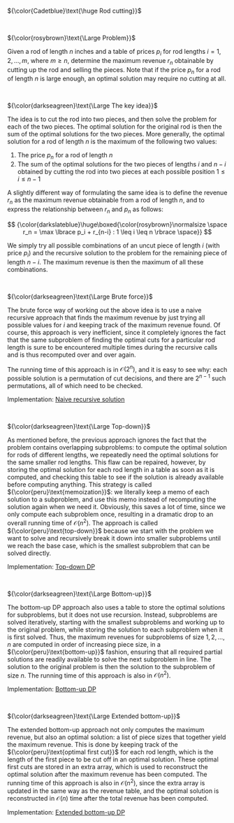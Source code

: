 ${\color{Cadetblue}\text{\huge Rod cutting}}$

<br/>

${\color{rosybrown}\text{\Large Problem}}$

Given a rod of length $n$ inches and a table of prices $p_i$ for rod lengths $i = 1, 2, ..., m$, where $m \geq n$, determine the maximum revenue $r_n$ obtainable by cutting up the rod and selling the pieces. Note that if the price $p_n$ for a rod of length $n$ is large enough, an optimal solution may require no cutting at all.

<br/>

${\color{darkseagreen}\text{\Large The key idea}}$

The idea is to cut the rod into two pieces, and then solve the problem for each of the two pieces. The optimal solution for the original rod is then the sum of the optimal solutions for the two pieces.
More generally, the optimal solution for a rod of length $n$ is the maximum of the following two values:

1. The price $p_n$ for a rod of length $n$  
2. The sum of the optimal solutions for the two pieces of lengths $i$ and $n - i$ obtained by cutting the rod into two pieces at each possible position $1 \leq i \leq n-1$  

A slightly different way of formulating the same idea is to define the revenue $r_n$ as the maximum revenue obtainable from a rod of length $n$, and to express the relationship between $r_n$ and $p_n$ as follows:

$$
{\color{darkslateblue}\huge\boxed{\color{rosybrown}\normalsize \space r_n = \max \lbrace p_i + r_{n-i} : 1 \leq i \leq n \rbrace \space}}
$$

We simply try all possible combinations of an uncut piece of length $i$ (with price $p_i$) and the recursive solution to the problem for the remaining piece of length $n-i$. The maximum revenue is then the maximum of all these combinations.

<br/>

${\color{darkseagreen}\text{\Large Brute force}}$

The brute force way of working out the above idea is to use a naive recursive approach that finds the maximum revenue by just trying all possible values for $i$ and keeping track of the maximum revenue found. Of course, this approach is very inefficient, since it completely ignores the fact that the same subproblem of finding the optimal cuts for a particular rod length is sure to be encountered multiple times during the recursive calls and is thus recomputed over and over again.  

The running time of this approach is in $\mathcal{O}(2^n)$, and it is easy to see why: each possible solution is a permutation of cut decisions, and there are $2^{n-1}$ such permutations, all of which need to be checked.  

Implementation: [Naive recursive solution](https://github.com/pl3onasm/Algorithms/tree/main/algorithms/dynamic-programming/rod-cutting/cut-rod1.c)

<br/>

${\color{darkseagreen}\text{\Large Top-down}}$

As mentioned before, the previous approach ignores the fact that the problem contains overlapping subproblems: to compute the optimal solution for rods of different lengths, we repeatedly need the optimal solutions for the same smaller rod lengths. This flaw can be repaired, however, by storing the optimal solution for each rod length in a table as soon as it is computed, and checking this table to see if the solution is already available before computing anything. This strategy is called ${\color{peru}\text{memoization}}$: we literally keep a memo of each solution to a subproblem, and use this memo instead of recomputing the solution again when we need it. Obviously, this saves a lot of time, since we only compute each subproblem once, resulting in a dramatic drop to an overall running time of $\mathcal{O}(n^2)$. The approach is called ${\color{peru}\text{top-down}}$ because we start with the problem we want to solve and recursively break it down into smaller subproblems until we reach the base case, which is the smallest subproblem that can be solved directly.

Implementation: [Top-down DP](https://github.com/pl3onasm/Algorithms/tree/main/algorithms/dynamic-programming/rod-cutting/cut-rod2.c)

<br/>

${\color{darkseagreen}\text{\Large Bottom-up}}$

The bottom-up DP approach also uses a table to store the optimal solutions for subproblems, but it does not use recursion. Instead, subproblems are solved iteratively, starting with the smallest subproblems and working up to the original problem, while storing the solution to each subproblem when it is first solved. Thus, the maximum revenues for subproblems of size $1, 2, ..., n$ are computed in order of increasing piece size, in a ${\color{peru}\text{bottom-up}}$ fashion, ensuring that all required partial solutions are readily available to solve the next subproblem in line. The solution to the original problem is then the solution to the subproblem of size $n$. The running time of this approach is also in $\mathcal{O}(n^2)$.  

Implementation: [Bottom-up DP](https://github.com/pl3onasm/Algorithms/tree/main/algorithms/dynamic-programming/rod-cutting/cut-rod3.c)

<br/>

${\color{darkseagreen}\text{\Large Extended bottom-up}}$

The extended bottom-up approach not only computes the maximum revenue, but also an optimal solution: a list of piece sizes that together yield the maximum revenue. This is done by keeping track of the ${\color{peru}\text{optimal first cut}}$ for each rod length, which is the length of the first piece to be cut off in an optimal solution. These optimal first cuts are stored in an extra array, which is used to reconstruct the optimal solution after the maximum revenue has been computed. The running time of this approach is also in $\mathcal{O}(n^2)$, since the extra array is updated in the same way as the revenue table, and the optimal solution is reconstructed in $\mathcal{O}(n)$ time after the total revenue has been computed.

Implementation: [Extended bottom-up DP](https://github.com/pl3onasm/Algorithms/tree/main/algorithms/dynamic-programming/rod-cutting/cut-rod4.c)
